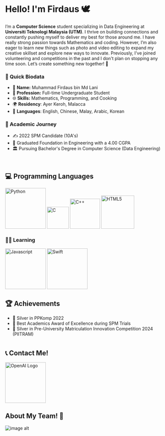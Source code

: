 # Hello! I'm Firdaus 🕊

I’m a **Computer Science** student specializing in Data Engineering at **Universiti Teknologi Malaysia (UTM)**. I thrive on building connections and constantly pushing myself to deliver my best for those around me. I have really strong passion towards Mathematics and coding. However, I’m also eager to learn new things such as photo and video editing to expand my creative skillset and explore new ways to innovate. Previously, I've joined volunteering and competitions in the past and I don't plan on stopping any time soon. Let’s create something new together! 🤍

### 📝 Quick Biodata

- 🌟 **Name:** Muhammad Firdaus bin Md Lani
- 💼 **Profession:** Full-time Undergraduate Student
- 🌐 **Skills:** Mathematics, Programming, and Cooking 
- 🌍 **Residency**: Ayer Keroh, Malacca 
- 💬 **Languages**: English, Chinese, Malay, Arabic, Korean

### 🏫 Academic Journey

- ✍️ 2022 SPM Candidate (10A's)
- 🏅 Graduated Foundation in Engineering with a 4.00 CGPA
- 🏛️ Pursuing Bachelor's Degree in Computer Science (Data Engineering)

<br>

## 💻 Programming Languages
<img src="https://img.shields.io/badge/python-3670A0?style=for-the-badge&logo=python&logoColor=ffdd54" alt="Python" width="130"> <img src="https://img.shields.io/badge/c-%2300599C.svg?style=for-the-badge&logo=c&logoColor=white" alt="C" width="70"> <img src="https://img.shields.io/badge/c++-%2300599C.svg?style=for-the-badge&logo=c%2B%2B&logoColor=white" alt="C++" width="96"> <img src="https://img.shields.io/badge/html5-%23E34F26.svg?style=for-the-badge&logo=html5&logoColor=white" alt="HTML5" width="106">

### 👨‍🎓 Learning
<img src="https://img.shields.io/badge/javascript-%23323330.svg?style=for-the-badge&logo=javascript&logoColor=%23F7DF1E" alt="Javascript" width="130" height="auto"> <img src="https://img.shields.io/badge/swift-F54A2A?style=for-the-badge&logo=swift&logoColor=white" alt="Swift" width="130" height="auto">


## 🏆 Achievements

- 🥈 Silver in PPKomp 2022
- 📖 Best Academics Award of Excellence during SPM Trials
- 🥈 Silver in Pre-University Matriculation Innovation Competition 2024 (PIITRAM)

#

## 📞 Contact Me! 

<a href="https://www.youtube.com/channel/UC1BNhZyeLEpK76aLuAbof4g" target="_blank">
  <img src="https://img.shields.io/badge/YouTube-%23FF0000.svg?style=for-the-badge&logo=YouTube&logoColor=white" alt="OpenAI Logo" width="130" height="auto">
</a>


## About My Team! 🤝
![image alt](https://github.com/user-attachments/assets/3208db41-931a-4488-be4a-0653b6a82ff6)
